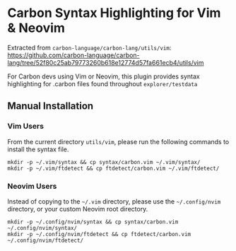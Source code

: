 # Carbon Syntax Highlighting for Vim & Neovim

Extracted from `carbon-language/carbon-lang/utils/vim`: https://github.com/carbon-language/carbon-lang/tree/52f80c25ab79773260b618e12774d57fa661ecb4/utils/vim

<!--
Part of the Carbon Language project, under the Apache License v2.0 with LLVM
Exceptions. See /LICENSE for license information.
SPDX-License-Identifier: Apache-2.0 WITH LLVM-exception
-->

For Carbon devs using Vim or Neovim, this plugin provides syntax highlighting
for .carbon files found throughout `explorer/testdata`

## Manual Installation

### Vim Users

From the current directory `utils/vim`, please run the following commands to
install the syntax file.

```
mkdir -p ~/.vim/syntax && cp syntax/carbon.vim ~/.vim/syntax/
mkdir -p ~/.vim/ftdetect && cp ftdetect/carbon.vim ~/.vim/ftdetect/
```

### Neovim Users

Instead of copying to the `~/.vim` directory, please use the `~/.config/nvim`
directory, or your custom Neovim root directory.

```
mkdir -p ~/.config/nvim/syntax && cp syntax/carbon.vim ~/.config/nvim/syntax/
mkdir -p ~/.config/nvim/ftdetect && cp ftdetect/carbon.vim ~/.config/nvim/ftdetect/
```
